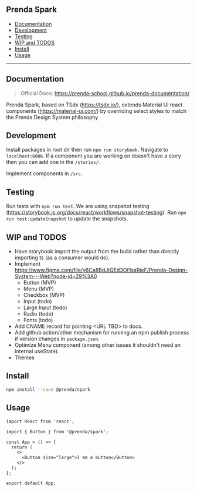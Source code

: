 ## Prenda Spark

- [Documentation](#documentation)
- [Development](#development)
- [Testing](#testing)
- [WIP and TODOS](#wip-and-todos)
- [Install](#install)
- [Usage](#usage)

---

## Documentation

> Official Docs: https://prenda-school.github.io/prenda-documentation/

Prenda Spark, based on TSdx (https://tsdx.io/), extends Material UI react components (https://material-ui.com/) by overriding select styles to match the Prenda Design System philosophy

## Development

Install packages in root dir then run `npm run storybook`. Navigate to `localhost:6006`. If a component you are working on doesn't have a story then you can add one in the `/stories/`.

Implement components in `/src`.

## Testing

Run tests with `npm run test`. We are using snapshot testing (https://storybook.js.org/docs/react/workflows/snapshot-testing). Run `npm run test:updateSnapshot` to update the snapshots.

## WIP and TODOS

- Have storybook import the output from the build rather than directly importing ts (as a consumer would do).
- Implement https://www.figma.com/file/y6Ca8BdJtQEd3Of1saRieF/Prenda-Design-System---Web?node-id=29%3A0
  - Button (MVP)
  - Menu (MVP)
  - Checkbox (MVP)
  - Input (todo)
  - Large Input (todo)
  - Radio (todo)
  - Fonts (todo)
- Add CNAME record for pointing \<URL TBD> to docs.
- Add github action/other mechanism for running an npm publish process if version changes in `package.json`.
- Optimize Menu component (among other issues it shouldn't need an internal useState).
- Themes

## Install

```bash
npm install --save @prenda/spark
```

## Usage

```tsx
import React from 'react';

import { Button } from '@prenda/spark';

const App = () => {
  return (
    <>
      <Button size="large">I am a button</Button>
    </>
  );
};

export default App;
```
